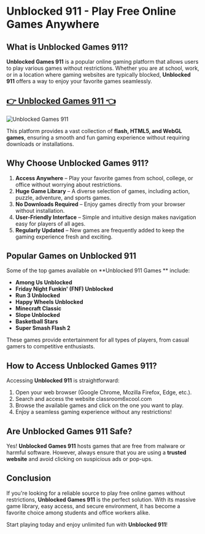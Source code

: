 # Unblocked 911 - Play Free Online Games Anywhere

## What is Unblocked Games 911?

**Unblocked Games 911** is a popular online gaming platform that allows users to play various games without restrictions. Whether you are at school, work, or in a location where gaming websites are typically blocked, **Unblocked 911** offers a way to enjoy your favorite games seamlessly.

## <a href="https://classroom-6x-cool.gitlab.io/">👉 Unblocked Games 911 👈</a>

![Unblocked Games 911](https://github.com/user-attachments/assets/c49f55a9-796f-4a44-831c-8094e0792c9f)

This platform provides a vast collection of **flash, HTML5, and WebGL games**, ensuring a smooth and fun gaming experience without requiring downloads or installations.

## Why Choose Unblocked Games 911?

1. **Access Anywhere** – Play your favorite games from school, college, or office without worrying about restrictions.
2. **Huge Game Library** – A diverse selection of games, including action, puzzle, adventure, and sports games.
3. **No Downloads Required** – Enjoy games directly from your browser without installation.
4. **User-Friendly Interface** – Simple and intuitive design makes navigation easy for players of all ages.
5. **Regularly Updated** – New games are frequently added to keep the gaming experience fresh and exciting.

## Popular Games on Unblocked 911

Some of the top games available on **Unblocked 911 Games ** include:

- **Among Us Unblocked**
- **Friday Night Funkin' (FNF) Unblocked**
- **Run 3 Unblocked**
- **Happy Wheels Unblocked**
- **Minecraft Classic**
- **Slope Unblocked**
- **Basketball Stars**
- **Super Smash Flash 2**

These games provide entertainment for all types of players, from casual gamers to competitive enthusiasts.

## How to Access Unblocked Games 911?

Accessing **Unblocked 911** is straightforward:

1. Open your web browser (Google Chrome, Mozilla Firefox, Edge, etc.).
2. Search and access the website classroom6xcool.com
3. Browse the available games and click on the one you want to play.
4. Enjoy a seamless gaming experience without any restrictions!

## Are Unblocked Games 911 Safe?

Yes! **Unblocked Games 911** hosts games that are free from malware or harmful software. However, always ensure that you are using a **trusted website** and avoid clicking on suspicious ads or pop-ups.

## Conclusion

If you're looking for a reliable source to play free online games without restrictions, **Unblocked Games 911** is the perfect solution. With its massive game library, easy access, and secure environment, it has become a favorite choice among students and office workers alike.

Start playing today and enjoy unlimited fun with **Unblocked 911**!
